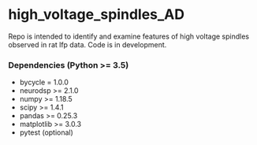 # high_voltage_spindles_AD
Repo is intended to identify and examine features of high voltage spindles observed in rat lfp data. Code is in development.

### Dependencies (Python >= 3.5)
* bycycle  = 1.0.0
* neurodsp >= 2.1.0
* numpy >= 1.18.5
* scipy >= 1.4.1
* pandas >= 0.25.3
* matplotlib >= 3.0.3
* pytest (optional)
